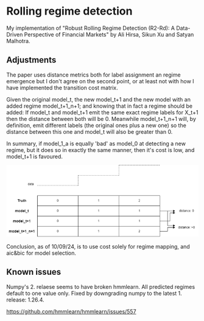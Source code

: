 # Rolling regime detection
My implementation of "Robust Rolling Regime Detection (R2-Rd): A Data-Driven Perspective of Financial Markets" by Ali Hirsa, Sikun Xu and Satyan Malhotra.

## Adjustments
The paper uses distance metrics both for label assignment an regime emergence but I don't agree on the second point, or at least not with how I have implemented the transition cost matrix.

Given the original model_t, the new model_t+1 and the new model with an added regime model_t+1_n+1; and knowing that in fact a regime should be added:
If model_t and model_t+1 emit the same exact regime labels for X_t+1 then the distance between both will be 0. Meanwhile model_t+1_n+1 will, by definition, emit different labels (the original ones plus a new one) so the distance between this one and model_t will also be greater than 0.

In summary, if model_1_a is equally 'bad' as model_0 at detecting a new regime, but it does so in exactly the same manner, then it's cost is low, and model_t+1 is favoured.

![](distance_metric_flaw.png)


Conclusion, as of 10/09/24, is to use cost solely for regime mapping, and aic&bic for model selection.


## Known issues
Numpy's 2. relaese seems to have broken hmmlearn. All predicted regimes default to one value only.
Fixed by downgrading numpy to the latest 1. release: 1.26.4.

https://github.com/hmmlearn/hmmlearn/issues/557

